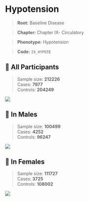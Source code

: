 # Hypotension

> **Root:** Baseline Disease  

> **Chapter:** Chapter IX- Circulatory  

> **Phenotype:** Hypotension  

> **Code:** `I9_HYPOTE`

## 🧪 All Participants  
> Sample size: **212226**  
> Cases: **7977**  
> Controls: **204249**
<img src="/Disease/Figures/ALL/Incidence/I9_HYPOTE.png"/>
<CsvTable src="/Disease/Data/ALL/Incidence/COX_I9_HYPOTE.csv" label="🔍 View full results" />

## 👨 In Males  
> Sample size: **100499**  
> Cases: **4252**  
> Controls: **96247**
<img src="/Disease/Figures/Male/Incidence/I9_HYPOTE.png"/>
<CsvTable src="/Disease/Data/Male/Incidence/COX_I9_HYPOTE.csv" label="🔍 View full results" />

## 👩 In Females  
> Sample size: **111727**  
> Cases: **3725**  
> Controls: **108002**
<img src="/Disease/Figures/Female/Incidence/I9_HYPOTE.png"/>
<CsvTable src="/Disease/Data/Female/Incidence/COX_I9_HYPOTE.csv" label="🔍 View full results" />
